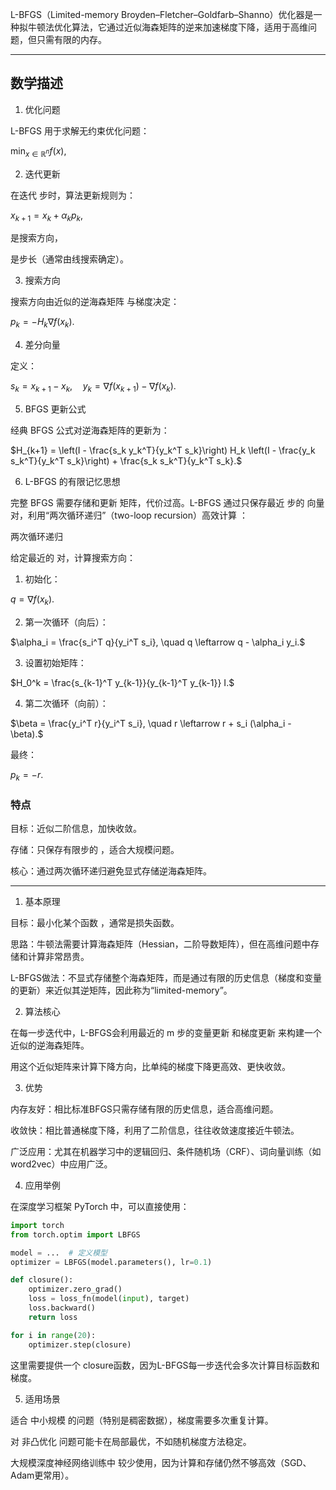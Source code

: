 
L-BFGS（Limited-memory Broyden–Fletcher–Goldfarb–Shanno）优化器是一种拟牛顿法优化算法，它通过近似海森矩阵的逆来加速梯度下降，适用于高维问题，但只需有限的内存。


---

## 数学描述

1. 优化问题

L-BFGS 用于求解无约束优化问题：

$\min_{x \in \mathbb{R}^n} f(x),$

2. 迭代更新

在迭代  步时，算法更新规则为：

$x_{k+1} = x_k + \alpha_k p_k,$

 是搜索方向，

 是步长（通常由线搜索确定）。


3. 搜索方向

搜索方向由近似的逆海森矩阵  与梯度决定：

$p_k = - H_k \nabla f(x_k).$ 

4. 差分向量

定义：

$s_k = x_{k+1} - x_k, \quad y_k = \nabla f(x_{k+1}) - \nabla f(x_k).$ 

5. BFGS 更新公式

经典 BFGS 公式对逆海森矩阵的更新为：

$H_{k+1} = \left(I - \frac{s_k y_k^T}{y_k^T s_k}\right) H_k \left(I - \frac{y_k s_k^T}{y_k^T s_k}\right) + \frac{s_k s_k^T}{y_k^T s_k}.$ 

6. L-BFGS 的有限记忆思想

完整 BFGS 需要存储和更新  矩阵，代价过高。L-BFGS 通过只保存最近  步的  向量对，利用“两次循环递归”（two-loop recursion）高效计算 ：




两次循环递归

给定最近的  对，计算搜索方向：

1. 初始化：



$q = \nabla f(x_k).$ 

2. 第一次循环（向后）：



$\alpha_i = \frac{s_i^T q}{y_i^T s_i}, \quad q \leftarrow q - \alpha_i y_i.$ 

3. 设置初始矩阵：



$H_0^k = \frac{s_{k-1}^T y_{k-1}}{y_{k-1}^T y_{k-1}} I.$ 

4. 第二次循环（向前）：



$\beta = \frac{y_i^T r}{y_i^T s_i}, \quad r \leftarrow r + s_i (\alpha_i - \beta).$ 

最终：

$p_k = -r.$ 


### 特点

目标：近似二阶信息，加快收敛。

存储：只保存有限步的 ，适合大规模问题。

核心：通过两次循环递归避免显式存储逆海森矩阵。

---


1. 基本原理

目标：最小化某个函数 ，通常是损失函数。

思路：牛顿法需要计算海森矩阵（Hessian，二阶导数矩阵），但在高维问题中存储和计算非常昂贵。

L-BFGS做法：不显式存储整个海森矩阵，而是通过有限的历史信息（梯度和变量的更新）来近似其逆矩阵，因此称为“limited-memory”。


2. 算法核心

在每一步迭代中，L-BFGS会利用最近的 m 步的变量更新  和梯度更新  来构建一个近似的逆海森矩阵。

用这个近似矩阵来计算下降方向，比单纯的梯度下降更高效、更快收敛。


3. 优势

内存友好：相比标准BFGS只需存储有限的历史信息，适合高维问题。

收敛快：相比普通梯度下降，利用了二阶信息，往往收敛速度接近牛顿法。

广泛应用：尤其在机器学习中的逻辑回归、条件随机场（CRF）、词向量训练（如word2vec）中应用广泛。


4. 应用举例

在深度学习框架 PyTorch 中，可以直接使用：

```python
import torch
from torch.optim import LBFGS

model = ...  # 定义模型
optimizer = LBFGS(model.parameters(), lr=0.1)

def closure():
    optimizer.zero_grad()
    loss = loss_fn(model(input), target)
    loss.backward()
    return loss

for i in range(20):
    optimizer.step(closure)

```
这里需要提供一个 closure函数，因为L-BFGS每一步迭代会多次计算目标函数和梯度。


5. 适用场景

适合 中小规模 的问题（特别是稠密数据），梯度需要多次重复计算。

对 非凸优化 问题可能卡在局部最优，不如随机梯度方法稳定。

大规模深度神经网络训练中 较少使用，因为计算和存储仍然不够高效（SGD、Adam更常用）。






